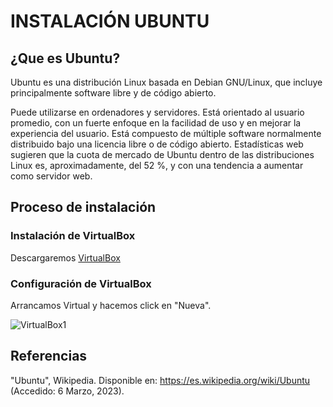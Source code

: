 # INSTALACIÓN UBUNTU
## ¿Que es Ubuntu?

Ubuntu es una distribución Linux basada en Debian GNU/Linux, que incluye principalmente software libre y de código abierto.

Puede utilizarse en ordenadores y servidores. Está orientado al usuario promedio, con un fuerte enfoque en la facilidad de uso y en mejorar la experiencia del usuario. Está compuesto de múltiple software normalmente distribuido bajo una licencia libre o de código abierto. Estadísticas web sugieren que la cuota de mercado de Ubuntu dentro de las distribuciones Linux es, aproximadamente, del 52 %, y con una tendencia a aumentar como servidor web.

## Proceso de instalación

### Instalación de VirtualBox

Descargaremos [VirtualBox](https://www.virtualbox.org/)

### Configuración de VirtualBox
Arrancamos Virtual y hacemos click en "Nueva".

![VirtualBox1](https://github.com/neusmartinez/InstalacionUbuntu/blob/main/VIRTUALBOX1.png)












## Referencias
"Ubuntu", Wikipedia. Disponible en: https://es.wikipedia.org/wiki/Ubuntu (Accedido: 6 Marzo, 2023). 
